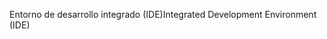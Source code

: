 <span data-ttu-id="3d4cb-101">Entorno de desarrollo integrado (IDE)</span><span class="sxs-lookup"><span data-stu-id="3d4cb-101">Integrated Development Environment (IDE)</span></span>
